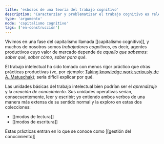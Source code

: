 ```yaml
---
title: 'esbozos de una teoría del trabajo cognitivo'
description: 'Caracterziar y problematizar el trabajo cognitivo es relevante para entender su práctica y desarrollo histórico'
type: 'argumento'
node: 'capitalismo cognitivo'
tags: ['en-construcción']
---
```


Vivimos en una fase del capitalismo llamada [[capitalismo cognitivo]], y muchos de nosotros somos *trabajadores cognitivos*, es decir, agentes productivos cuyo valor de mercado depende de *aquello que sabemos*: *saber qué*, *saber cómo*, *saber para qué*.

El trabajo intelectual ha sido tomado con menos rigor práctico que otras prácticas productivas (ve, por ejemplo: [Taking knowledge work seriously de A. Matuschak](https://notes.andymatuschak.org/z5opHsGrNmCib7YQfLv6XbYURzZgZmx4Mrh5y)); sería difícil explicar por qué.

Las unidades básicas del trabajo intelectual bien podrían ser el *aprendizaje* y la *creación de conocimiento*. Sus unidades operativas serían, consecuentemente, leer y escribir; yo entiendo ambos verbos de una manera más extensa de su sentido normal y la exploro en estas dos colecciones:

- [[modos de lectura]]
- [[modos de escritura]]

Estas prácticas entran en lo que se conoce como [[gestión del conocimiento]]